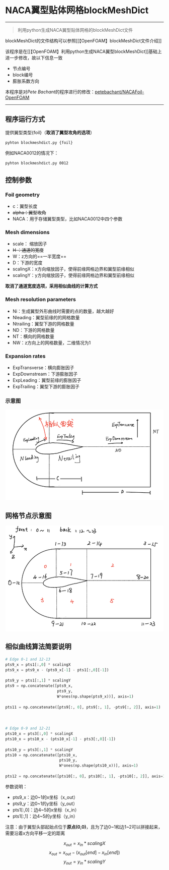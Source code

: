 # NACA翼型贴体网格blockMeshDict
---

> 利用python生成NACA翼型贴体网格的blockMeshDict文件

blockMeshDict的文件结构可以参照[[【OpenFOAM】blockMeshDict文件介绍]]

该程序是在[[【OpenFOAM】利用python生成NACA翼型blockMeshDict]]基础上进一步修改，故以下信息一致
- 节点编号
- block编号
- 膨胀系数方向

本程序是对*Pete Bachant*的程序进行的修改：[petebachant/NACAFoil-OpenFOAM](https://github.com/petebachant/NACAFoil-OpenFOAM)

---

## 程序运行方式
提供翼型类型{foil}（**取消了翼型攻角的选项**）
```bash
pyhton blockmeshdict.py {foil}
```

例如NACA0012的情况下：
```bash
pyhton blockmeshdict.py 0012
```


## 控制参数
### Foil geometry
- c：翼型长度
- ~~alpha：翼型攻角~~
- NACA：用于存储翼型类型，比如NACA0012中四个参数

### Mesh dimensions
-  scale： 缩放因子
-  ~~H ：通道的宽度~~
-  W：z方向的==一半宽度==
-  D：下游的宽度
-  scalingX：x方向缩放因子，使得前缘网格边界和翼型前缘相似
-  scalingY：y方向缩放因子，使得前缘网格边界和翼型前缘相似

**取消了通道宽度选项，采用相似曲线的计算方式**

### Mesh resolution parameters
- Ni：生成翼型外形曲线时需要的点的数量，越大越好
- Nleading：翼型前缘的的网格数量
- Ntrailing：翼型下游的网格数量
- ND：下游的网格数量
- NT：横向的网格数量
- NW：z方向上的网格数量，二维情况为1

### Expansion rates
- ExpTransverse：横向膨胀因子
- ExpDownstream：下游膨胀因子
- ExpLeading：翼型前缘的膨胀因子
-  ExpTrailing：翼型下游的膨胀因子

### 示意图
![20210701203601-Mesh_control_parameter](./attachments/20210701203601-Mesh_control_parameter.png)


## 网格节点示意图
![20210630084059-Grid_node_diagram](./attachments/20210630084059-Grid_node_diagram.png)






## 相似曲线算法简要说明
```python
# Edge 0-1 and 12-13
pts9_x = pts1[:,0] * scalingX
pts9_x = pts9_x - (pts9_x[-1] - pts1[:,0][-1])

pts9_y = pts1[:,1] * scalingY
pts9 = np.concatenate([pts9_x, 
					   pts9_y, 
					   W*ones(np.shape(pts9_x))], axis=1)

pts11 = np.concatenate([pts9[:, 0], pts9[:, 1], -pts9[:, 2]], axis=1)



# Edge 0-9 and 12-21
pts10_x = pts3[:,0] * scalingX
pts10_x = pts10_x - (pts10_x[-1] - pts3[:,0][-1])

pts10_y = pts3[:,1] * scalingY
pts10 = np.concatenate([pts10_x, 
						pts10_y, 
						W*ones(np.shape(pts10_x))], axis=1)

pts12 = np.concatenate([pts10[:, 0], pts10[:, 1], -pts10[:, 2]], axis=1)
```

参数说明：
- pts9_x：边0~1的x坐标（x_out）
- pts9_y：边0~1的y坐标（y_out）
- pts1[:,0]：边4~5的x坐标（x_in）
- pts1[:,1]：边4~5的y坐标（y_in）

注意：由于翼型头部起始点位于**原点(0,0)**，且为了边0~1和边1~2可以拼接起来，需要沿着x方向平移一定的距离

$$
x_{out} = x_{in} * scalingX
$$
$$
x_{out} = x_{out} - (x_{out}[end] - x_{in}[end])
$$
$$
y_{out} = y_{in} * scalingY
$$

